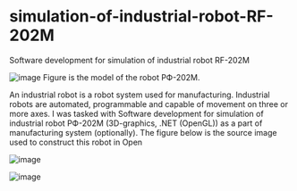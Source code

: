 # simulation-of-industrial-robot-RF-202M
Software development for simulation of industrial  robot RF-202M

![image](https://user-images.githubusercontent.com/66872323/169664267-c364c8de-e5cc-40c3-9f5a-e2daf9cf661d.png)
Figure  is the model of the robot РФ-202М.

An industrial robot is a robot system used for manufacturing. Industrial robots are automated, programmable and capable of movement on three or more axes.
I was tasked with Software development for simulation of industrial robot РФ-202М (3D-graphics, .NET (OpenGL)) as a part of manufacturing system (optionally). The figure below is the source image used to construct this robot in Open


![image](https://user-images.githubusercontent.com/66872323/169664278-8383a719-c5a4-4cc2-b7da-a353cd42f542.png)


![image](https://user-images.githubusercontent.com/66872323/169664281-558b7413-1cd1-4a53-8a30-6f4e318e6ed0.png)
